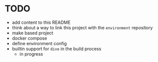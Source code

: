 # TODO
- add content to this README
- think about a way to link this project with the `environment` repository
- make based project
- docker compose
- define environment config
- builtin support for `dive` in the build process
  - in progress
